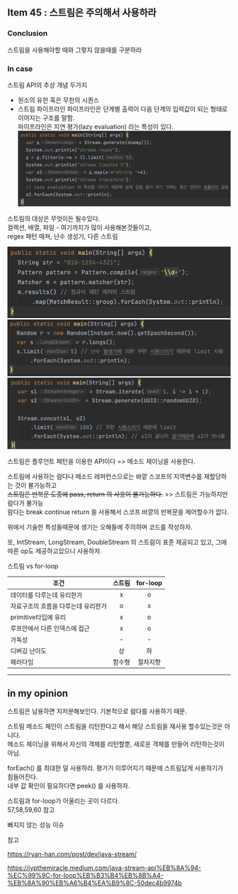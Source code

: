 ## Item 45 : 스트림은 주의해서 사용하라 
### Conclusion
스트림을 사용해야할 때와 그렇지 않을때를 구분하라 

### In case
스트림 API의 추상 개념 두가지
- 원소의 유한 혹은 무한의 시퀀스
- 스트림 파이프라인
파이프라인은 단계별 출력이 다음 단계의 입력값이 되는 형태로 이어지는 구조를 말함.  
파이프라인은 지연 평가(lazy evaluation) 라는 특성이 있다. 
![](https://raw.githubusercontent.com/mycode01/linkimages/master/effective_java/efj_item45_04.png)


스트림의 대상은 무엇이든 될수있다.  
컬렉션, 배열, 파일 - 여기까지가 많이 사용해본것들이고,   
regex 패턴 매쳐, 난수 생성기, 다른 스트림

![regex 패턴 매쳐의 결과 스트림](https://raw.githubusercontent.com/mycode01/linkimages/master/effective_java/efj_item45_01.png)
![Random에 의해 생성된 스트림](https://raw.githubusercontent.com/mycode01/linkimages/master/effective_java/efj_item45_02.png)
![스트림 두개를 합친 스트림](https://raw.githubusercontent.com/mycode01/linkimages/master/effective_java/efj_item45_03.png)

스트림은 플루언트 패턴을 이용한 API이다 => 메소드 체이닝을 사용한다.

스트림에 사용하는 람다나 메소드 레퍼런스으로는 바깥 스코프의 지역변수를 재할당하는 것이 불가능하고  
<s>스트림은 반복문 도중에 pass, return 의 사용이 불가능하다.</s> >> 스트림은 가능하지만 람다가 불가능  
람다는 break continue return 을 사용해서 스코프 바깥의 반복문을 제어할수가 없다.

위에서 기술한 특성들때문에 생기는 오해들에 주의하며 코드를 작성하자.

또, IntStream, LongStream, DoubleStream 의 스트림이 표준 제공되고 있고, 그에 따른 op도 제공하고있으니 사용하자.

스트림 vs for-loop

|조건| 스트림  | for-loop  |
|---|:----:|:---------:|
|데이터를 다루는데 유리한가|  x   |     o     |
|자료구조의 흐름을 다루는데 유리한가|  o   |     x     |
|primitive타입에 유리|  x   |     o     |
|루프안에서 다른 인덱스에 접근|  x   |     o     |
|가독성|  -   |     -     |
|디버깅 난이도|  상   |     하     |
|패러다임| 함수형  |   절차지향    |



--- 



## in my opinion
스트림은 남용하면 지저분해보인다. 기본적으로 람다를 사용하기 때문.  

스트림 메소드 체인이 스트림을 리턴한다고 해서 해당 스트림을 재사용 할수있는것은 아니다.  
메소드 체이닝을 위해서 자신의 객체를 리턴할뿐, 새로운 객체를 만들어 리턴하는것이 아님.

forEach() 를 최대한 덜 사용하라. 평가가 이루어지기 때문에 스트림답게 사용하기가 힘들어진다.  
내부 값 확인이 필요하다면 peek() 를 사용하자.

스트림과 for-loop가 어울리는 곳이 다르다.  
57,58,59,60 참고

빠지지 않는 성능 이슈

참고 

https://ryan-han.com/post/dev/java-stream/

https://jypthemiracle.medium.com/java-stream-api%EB%8A%94-%EC%99%9C-for-loop%EB%B3%B4%EB%8B%A4-%EB%8A%90%EB%A6%B4%EA%B9%8C-50dec4b9974b